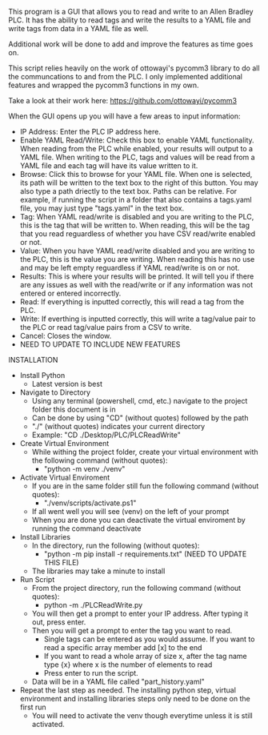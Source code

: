 This program is a GUI that allows you to read and write to an Allen Bradley PLC. It has the ability to read tags and write the results to a YAML file and write tags from data in a YAML file as well.

Additional work will be done to add and improve the features as time goes on.

This script relies heavily on the work of ottowayi's pycomm3 library to do all the communcations to and from the PLC.
I only implemented additional features and wrapped the pycomm3 functions in my own.

Take a look at their work here: https://github.com/ottowayi/pycomm3

When the GUI opens up you will have a few areas to input information:
  - IP Address: Enter the PLC IP address here.
  - Enable YAML Read/Write: Check this box to enable YAML functionality. When reading from the PLC while enabled, your results will output to a YAML file. When writing to the PLC, tags and values will be read from a YAML file and each tag will have its value written to it.
  - Browse: Click this to browse for your YAML file. When one is selected, its path will be written to the text box to the right of this button. You may also type a path driectly to the text box. Paths can be relative. For example, if running the script in a folder that also contains a tags.yaml file, you may just type "tags.yaml" in the text box.
  - Tag: When YAML read/write is disabled and you are writing to the PLC, this is the tag that will be written to. When reading, this will be the tag that you read reguardless of whether you have CSV read/write enabled or not.
  - Value: When you have YAML read/write disabled and you are writing to the PLC, this is the value you are writing. When reading this has no use and may be left empty reguardless if YAML read/write is on or not.
  - Results: This is where your results will be printed. It will tell you if there are any issues as well with the read/write or if any information was not entered or entered incorrectly.
  - Read: If everything is inputted correctly, this will read a tag from the PLC.
  - Write: If everthing is inputted correctly, this will write a tag/value pair to the PLC or read tag/value pairs from a CSV to write.
  - Cancel: Closes the window.
  - NEED TO UPDATE TO INCLUDE NEW FEATURES

INSTALLATION

- Install Python
  - Latest version is best
- Navigate to Directory
  - Using any terminal (powershell, cmd, etc.) navigate to the project folder this document is in
  - Can be done by using "CD" (without quotes) followed by the path
  - "./" (without quotes) indicates your current directory
  - Example: "CD ./Desktop/PLC/PLCReadWrite"
- Create Virtual Environment
  - While withing the project folder, create your virtual environment with the following command (without quotes):
    - "python -m venv ./venv"
- Activate Virtual Enviroment
  - If you are in the same folder still fun the following command (without quotes):
    - "./venv/scripts/activate.ps1"
  - If all went well you will see (venv) on the left of your prompt
  - When you are done you can deactivate the virtual enviroment by running the command deactivate
- Install Libraries
  - In the directory, run the following (without quotes):
    - "python -m pip install -r requirements.txt" (NEED TO UPDATE THIS FILE)
  - The libraries may take a minute to install
- Run Script
  - From the project directory, run the following command (without quotes):
    - python -m ./PLCReadWrite.py
  - You will then get a prompt to enter your IP address. After typing it out, press enter.
  - Then you will get a prompt to enter the tag you want to read.
    - Single tags can be entered as you would assume. If you want to read a specific array member add [x] to the end
    - If you want to read a whole array of size x, after the tag name type {x} where x is the number of elements to read
    - Press enter to run the script.
  - Data will be in a YAML file called "part_history.yaml"
- Repeat the last step as needed. The installing python step, virtual environment and installing libraries steps only need to be done on the first run
  - You will need to activate the venv though everytime unless it is still activated.